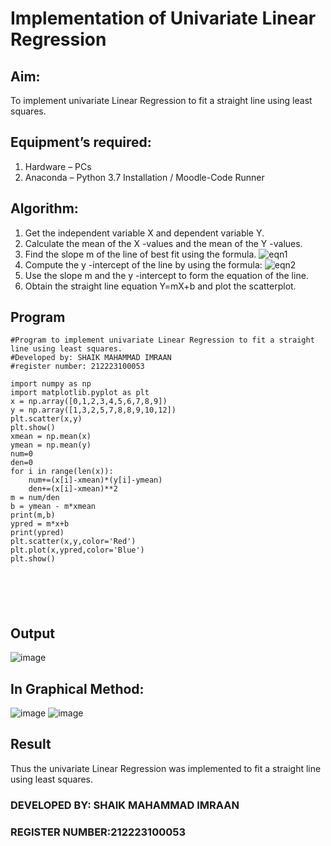 # Implementation of Univariate Linear Regression
## Aim:
To implement univariate Linear Regression to fit a straight line using least squares.
## Equipment’s required:
1.	Hardware – PCs
2.	Anaconda – Python 3.7 Installation / Moodle-Code Runner
## Algorithm:
1.	Get the independent variable X and dependent variable Y.
2.	Calculate the mean of the X -values and the mean of the Y -values.
3.	Find the slope m of the line of best fit using the formula.
 ![eqn1](./eq1.jpg)
4.	Compute the y -intercept of the line by using the formula:
![eqn2](./eq2.jpg)  
5.	Use the slope m and the y -intercept to form the equation of the line.
6.	Obtain the straight line equation Y=mX+b and plot the scatterplot.
## Program
```
#Program to implement univariate Linear Regression to fit a straight line using least squares.
#Developed by: SHAIK MAHAMMAD IMRAAN
#register number: 212223100053

import numpy as np 
import matplotlib.pyplot as plt
x = np.array([0,1,2,3,4,5,6,7,8,9])
y = np.array([1,3,2,5,7,8,8,9,10,12])
plt.scatter(x,y)
plt.show()
xmean = np.mean(x)
ymean = np.mean(y)
num=0
den=0
for i in range(len(x)):
    num+=(x[i]-xmean)*(y[i]-ymean)
    den+=(x[i]-xmean)**2
m = num/den
b = ymean - m*xmean
print(m,b)
ypred = m*x+b
print(ypred)
plt.scatter(x,y,color='Red')
plt.plot(x,ypred,color='Blue')
plt.show()






```
## Output
![image](https://github.com/IMRAAN2005/Univariate-Linear-Regression/assets/149347407/159bc8f7-3957-4bed-a510-9e7a551b2064)

## In Graphical Method:
![image](https://github.com/IMRAAN2005/Univariate-Linear-Regression/assets/149347407/a10ce6ee-5d82-4bd6-a988-e2022bd854f1)
![image](https://github.com/IMRAAN2005/Univariate-Linear-Regression/assets/149347407/2eaf3da2-4abd-4c37-9526-0f44dcc42e63)


## Result
Thus the univariate Linear Regression was implemented to fit a straight line using least squares.
### DEVELOPED BY: SHAIK MAHAMMAD IMRAAN
### REGISTER NUMBER:212223100053

